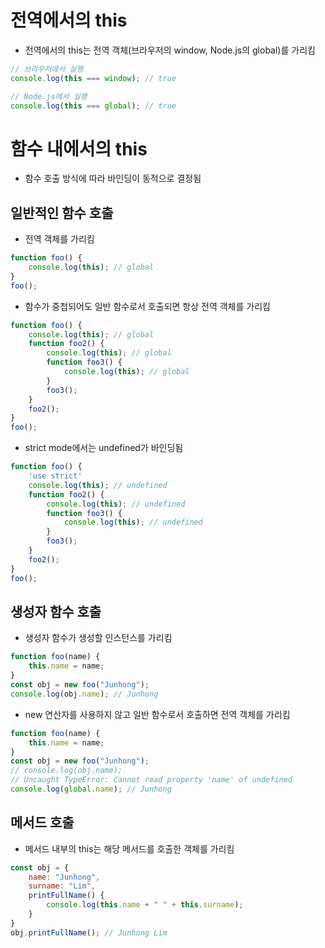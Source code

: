 # 전역에서의 this
* 전역에서의 this는 전역 객체(브라우저의 window, Node.js의 global)를 가리킴
```javascript
// 브라우저에서 실행
console.log(this === window); // true

// Node.js에서 실행
console.log(this === global); // true
```

# 함수 내에서의 this
* 함수 호출 방식에 따라 바인딩이 동적으로 결정됨

## 일반적인 함수 호출
* 전역 객체를 가리킴
```javascript
function foo() {
    console.log(this); // global
}
foo();
```
* 함수가 중첩되어도 일반 함수로서 호출되면 항상 전역 객체를 가리킴
```javascript
function foo() {
    console.log(this); // global
    function foo2() {
        console.log(this); // global
        function foo3() {
            console.log(this); // global
        }
        foo3();
    }
    foo2();
}
foo();
```
* strict mode에서는 undefined가 바인딩됨
```javascript
function foo() {
    'use strict'
    console.log(this); // undefined
    function foo2() {
        console.log(this); // undefined
        function foo3() {
            console.log(this); // undefined
        }
        foo3();
    }
    foo2();
}
foo();
```

## 생성자 함수 호출
* 생성자 함수가 생성할 인스턴스를 가리킴
```javascript
function foo(name) {
    this.name = name;
}
const obj = new foo("Junhong");
console.log(obj.name); // Junhong
```
* new 연산자를 사용하지 않고 일반 함수로서 호출하면 전역 객체를 가리킴
```javascript
function foo(name) {
    this.name = name;
}
const obj = new foo("Junhong");
// console.log(obj.name);
// Uncaught TypeError: Cannot read property 'name' of undefined
console.log(global.name); // Junhong
```

## 메서드 호출
* 메서드 내부의 this는 해당 메서드를 호출한 객체를 가리킴
```javascript
const obj = {
    name: "Junhong",
    surname: "Lim",
    printFullName() {
        console.log(this.name + " " + this.surname);
    }
}
obj.printFullName(); // Junhong Lim
```
